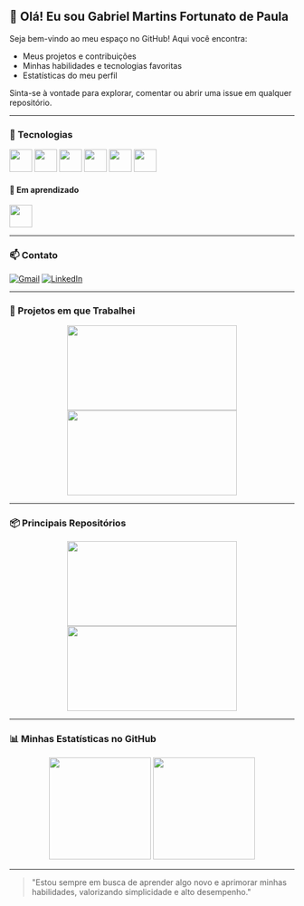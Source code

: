 ## 👋 Olá! Eu sou Gabriel Martins Fortunato de Paula

Seja bem-vindo ao meu espaço no GitHub! Aqui você encontra:
- Meus projetos e contribuições
- Minhas habilidades e tecnologias favoritas
- Estatísticas do meu perfil

Sinta-se à vontade para explorar, comentar ou abrir uma issue em qualquer repositório.

---

### 🧰 Tecnologias

<div align="left">
  <img src="https://cdn.jsdelivr.net/gh/devicons/devicon@latest/icons/javascript/javascript-original.svg" width="40" />
  <img src="https://cdn.jsdelivr.net/gh/devicons/devicon@latest/icons/html5/html5-original-wordmark.svg" width="40" />
  <img src="https://cdn.jsdelivr.net/gh/devicons/devicon@latest/icons/css3/css3-original-wordmark.svg" width="40" />
  <img src="https://cdn.jsdelivr.net/gh/devicons/devicon@latest/icons/csharp/csharp-original.svg" width="40" />
  <img src="https://cdn.jsdelivr.net/gh/devicons/devicon@latest/icons/mysql/mysql-original.svg" width="40" />
  <img src="https://cdn.jsdelivr.net/gh/devicons/devicon@latest/icons/mariadb/mariadb-original.svg" width="40" />
</div>

#### 📘 Em aprendizado
<img src="https://cdn.jsdelivr.net/gh/devicons/devicon@latest/icons/c/c-original.svg" width="40" />

---

### 📫 Contato

[![Gmail](https://img.shields.io/badge/-Gmail-%23333?style=for-the-badge&logo=gmail&logoColor=white)](mailto:gabrielmartins180706@gmail.com)
[![LinkedIn](https://img.shields.io/badge/-LinkedIn-%230077B5?style=for-the-badge&logo=linkedin&logoColor=white)](https://www.linkedin.com/in/gabriel-martins-09297934b/)

---

### 💼 Projetos em que Trabalhei


<div align="center">


<a href="https://github.com/Codify-Systems/StayFit-Web.git">
  <img src="https://github-readme-stats.vercel.app/api/pin/?username=Codify-Systems&repo=stayfit-web&theme=tokyonight" width="300" height="150"/>
</a>

<a href="https://github.com/Bielmfp18/stayfit-desktop">
  <img src="https://github-readme-stats.vercel.app/api/pin/?username=Codify-Systems&repo=stayfit-desktop&theme=tokyonight" width="300" height="150"/>
</a>

</div>

---

### 📦 Principais Repositórios

<div align="center">

<a href="https://github.com/Bielmfp18/modelophp">
  <img src="https://github-readme-stats.vercel.app/api/pin/?username=Bielmfp18&repo=modelophp&theme=tokyonight" width="300" height="150"/>
</a>

<a href="https://github.com/Bielmfp18/programacaoC">
  <img src="https://github-readme-stats.vercel.app/api/pin/?username=Bielmfp18&repo=programacaoC&theme=tokyonight" width="300" height="150"/>
</a>

</div>

---


### 📊 Minhas Estatísticas no GitHub

<div align="center">
  <img height="180em" src="https://github-readme-stats.vercel.app/api?username=Bielmfp18&show_icons=true&theme=tokyonight&include_all_commits=true&count_private=true"/>
  <img height="180em" src="https://github-readme-stats.vercel.app/api/top-langs/?username=Bielmfp18&layout=compact&langs_count=7&theme=tokyonight"/>
</div>

---

> "Estou sempre em busca de aprender algo novo e aprimorar minhas habilidades, valorizando simplicidade e alto desempenho."
